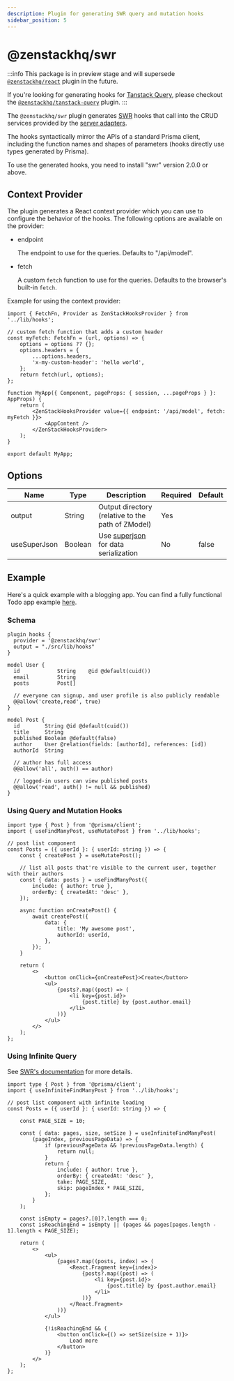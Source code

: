 ```yaml
---
description: Plugin for generating SWR query and mutation hooks
sidebar_position: 5
---
```


# @zenstackhq/swr

:::info
This package is in preview stage and will supersede [`@zenstackhq/react`](/docs/reference/plugins/react) plugin in the future.

If you're looking for generating hooks for [Tanstack Query](https://tanstack.com/query/latest), please checkout the [`@zenstackhq/tanstack-query`](/docs/reference/plugins/tanstack-query) plugin.
:::

The `@zenstackhq/swr` plugin generates [SWR](https://swr.vercel.app/) hooks that call into the CRUD services provided by the [server adapters](/docs/category/server-adapters).

The hooks syntactically mirror the APIs of a standard Prisma client, including the function names and shapes of parameters (hooks directly use types generated by Prisma).

To use the generated hooks, you need to install "swr" version 2.0.0 or above.

## Context Provider

The plugin generates a React context provider which you can use to configure the behavior of the hooks. The following options are available on the provider:

- endpoint

    The endpoint to use for the queries. Defaults to "/api/model".

- fetch

    A custom `fetch` function to use for the queries. Defaults to the browser's built-in `fetch`. 

Example for using the context provider:

```tsx
import { FetchFn, Provider as ZenStackHooksProvider } from '../lib/hooks';

// custom fetch function that adds a custom header
const myFetch: FetchFn = (url, options) => {
    options = options ?? {};
    options.headers = {
        ...options.headers,
        'x-my-custom-header': 'hello world',
    };
    return fetch(url, options);
};

function MyApp({ Component, pageProps: { session, ...pageProps } }: AppProps) {
    return (
        <ZenStackHooksProvider value={{ endpoint: '/api/model', fetch: myFetch }}>
            <AppContent />
        </ZenStackHooksProvider>
    );
}

export default MyApp;

```

## Options

| Name    | Type   | Description                                             | Required | Default |
| ------- | ------ | ------------------------------------------------------- | -------- | ------- |
| output  | String | Output directory (relative to the path of ZModel)                                        | Yes      |         |
| useSuperJson  | Boolean | Use [superjson](https://github.com/blitz-js/superjson) for data serialization                                        | No      | false        |

## Example

Here's a quick example with a blogging app. You can find a fully functional Todo app example [here](https://github.com/zenstackhq/sample-todo-nextjs).

### Schema

```zmodel title='/schema.zmodel'
plugin hooks {
  provider = '@zenstackhq/swr'
  output = "./src/lib/hooks"
}

model User {
  id            String    @id @default(cuid())
  email         String
  posts         Post[]

  // everyone can signup, and user profile is also publicly readable
  @@allow('create,read', true)
}

model Post {
  id        String @id @default(cuid())
  title     String
  published Boolean @default(false)
  author    User @relation(fields: [authorId], references: [id])
  authorId  String

  // author has full access
  @@allow('all', auth() == author)

  // logged-in users can view published posts
  @@allow('read', auth() != null && published)
}
```

### Using Query and Mutation Hooks

```tsx title='/src/components/posts.tsx'
import type { Post } from '@prisma/client';
import { useFindManyPost, useMutatePost } from '../lib/hooks';

// post list component
const Posts = ({ userId }: { userId: string }) => {
    const { createPost } = useMutatePost();

    // list all posts that're visible to the current user, together with their authors
    const { data: posts } = useFindManyPost({
        include: { author: true },
        orderBy: { createdAt: 'desc' },
    });

    async function onCreatePost() {
        await createPost({
            data: {
                title: 'My awesome post',
                authorId: userId,
            },
        });
    }

    return (
        <>
            <button onClick={onCreatePost}>Create</button>
            <ul>
                {posts?.map((post) => (
                    <li key={post.id}>
                        {post.title} by {post.author.email}
                    </li>
                ))}
            </ul>
        </>
    );
};
```

### Using Infinite Query

See [SWR's documentation](https://swr.vercel.app/docs/pagination) for more details.

```tsx title='/src/components/posts.tsx'
import type { Post } from '@prisma/client';
import { useInfiniteFindManyPost } from '../lib/hooks';

// post list component with infinite loading
const Posts = ({ userId }: { userId: string }) => {

    const PAGE_SIZE = 10;

    const { data: pages, size, setSize } = useInfiniteFindManyPost(
        (pageIndex, previousPageData) => {
            if (previousPageData && !previousPageData.length) {
                return null;
            }
            return {
                include: { author: true },
                orderBy: { createdAt: 'desc' },
                take: PAGE_SIZE,
                skip: pageIndex * PAGE_SIZE,
            };
        }
    );

    const isEmpty = pages?.[0]?.length === 0;
    const isReachingEnd = isEmpty || (pages && pages[pages.length - 1].length < PAGE_SIZE);

    return (
        <>
            <ul>
                {pages?.map((posts, index) => (
                    <React.Fragment key={index}>
                        {posts?.map((post) => (
                            <li key={post.id}>
                                {post.title} by {post.author.email}
                            </li>
                        ))}
                    </React.Fragment>
                ))}
            </ul>

            {!isReachingEnd && (
                <button onClick={() => setSize(size + 1)}>
                    Load more
                </button>
            )}
        </>
    );
};
```
